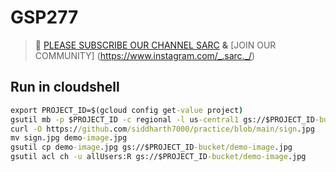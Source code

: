 # GSP277
>🚨 [PLEASE SUBSCRIBE OUR CHANNEL SARC]([https://www.youtube.com/@sarc1608]) **&** [JOIN OUR COMMUNITY]
>(https://www.instagram.com/_.sarc._/)
## Run in cloudshell
```cmd
export PROJECT_ID=$(gcloud config get-value project)
gsutil mb -p $PROJECT_ID -c regional -l us-central1 gs://$PROJECT_ID-bucket
curl -O https://github.com/siddharth7000/practice/blob/main/sign.jpg
mv sign.jpg demo-image.jpg
gsutil cp demo-image.jpg gs://$PROJECT_ID-bucket/demo-image.jpg
gsutil acl ch -u allUsers:R gs://$PROJECT_ID-bucket/demo-image.jpg
```
